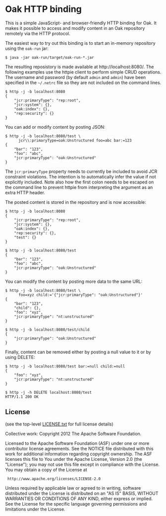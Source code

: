 Oak HTTP binding
================

This is a simple JavaScript- and browser-friendly HTTP binding for Oak.
It makes it possible to access and modify content in an Oak repository
remotely via the HTTP protocol.

The easiest way to try out this binding is to start an in-memory repository
using the `oak-run` jar:

    $ java -jar oak-run/target/oak-run-*.jar

The resulting reposistory is made available at http://localhost:8080/.
The following examples use the httpie client to perform simple CRUD operations.
The username and password (by default `admin` and `admin`) have been specified
in the `~/.netrc` file so they are not included on the command lines.

    $ http -j -b localhost:8080
    {
        "jcr:primaryType": "rep:root",
        "jcr:system": {},
        "oak:index": {},
        "rep:security": {}
    }

You can add or modify content by posting JSON:

    $ http -j -b localhost:8080/test \
          jcr\\:primaryType=oak:Unstructured foo=abc bar:=123
    {
        "bar": "123",
        "foo": "abc",
        "jcr:primaryType": "oak:Unstructured"
    }

The `jcr:primaryType` property needs to currently be included to avoid
JCR constraint violations. The intention is to automatically infer the
value if not explicitly included. Note also how the first colon needs to
be escaped on the command line to prevent httpie from interpreting the
argument as an extra HTTP header.

The posted content is stored in the repository and is now accessible:

    $ http -j -b localhost:8080
    {
        "jcr:primaryType": "rep:root",
        "jcr:system": {},
        "oak:index": {},
        "rep:security": {},
        "test": {}
    }

    $ http -j -b localhost:8080/test
    {
        "bar": "123",
        "foo": "abc",
        "jcr:primaryType": "oak:Unstructured"
    }

You can modify the content by posting more data to the same URL:

    $ http -j -b localhost:8080/test \
          foo=xyz child:='{"jcr:primaryType": "oak:Unstructured"}'
    {
        "bar": "123",
        "child": {},
        "foo": "xyz",
        "jcr:primaryType": "nt:unstructured"
    }

    $ http -j -b localhost:8080/test/child
    {
        "jcr:primaryType": "oak:Unstructured"
    }

Finally, content can be removed either by posting a null value to it
or by using DELETE:

    $ http -j -b localhost:8080/test bar:=null child:=null
    {
        "foo": "xyz",
        "jcr:primaryType": "nt:unstructured"
    }

    $ http -j -h DELETE localhost:8080/test
    HTTP/1.1 200 OK

License
-------

(see the top-level [LICENSE.txt](../LICENSE.txt) for full license details)

Collective work: Copyright 2012 The Apache Software Foundation.

Licensed to the Apache Software Foundation (ASF) under one or more
contributor license agreements.  See the NOTICE file distributed with
this work for additional information regarding copyright ownership.
The ASF licenses this file to You under the Apache License, Version 2.0
(the "License"); you may not use this file except in compliance with
the License.  You may obtain a copy of the License at

     http://www.apache.org/licenses/LICENSE-2.0

Unless required by applicable law or agreed to in writing, software
distributed under the License is distributed on an "AS IS" BASIS,
WITHOUT WARRANTIES OR CONDITIONS OF ANY KIND, either express or implied.
See the License for the specific language governing permissions and
limitations under the License.

